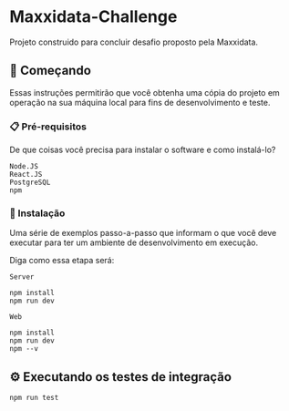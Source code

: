 # Maxxidata-Challenge

Projeto construido para concluir desafio proposto pela Maxxidata.

## 🚀 Começando

Essas instruções permitirão que você obtenha uma cópia do projeto em operação na sua máquina local para fins de desenvolvimento e teste.

### 📋 Pré-requisitos

De que coisas você precisa para instalar o software e como instalá-lo?

```
Node.JS
React.JS
PostgreSQL
npm
```

### 🔧 Instalação

Uma série de exemplos passo-a-passo que informam o que você deve executar para ter um ambiente de desenvolvimento em execução.

Diga como essa etapa será:

```
Server

npm install
npm run dev

Web

npm install
npm run dev
npm --v
```

## ⚙️ Executando os testes de integração

```
npm run test
```
